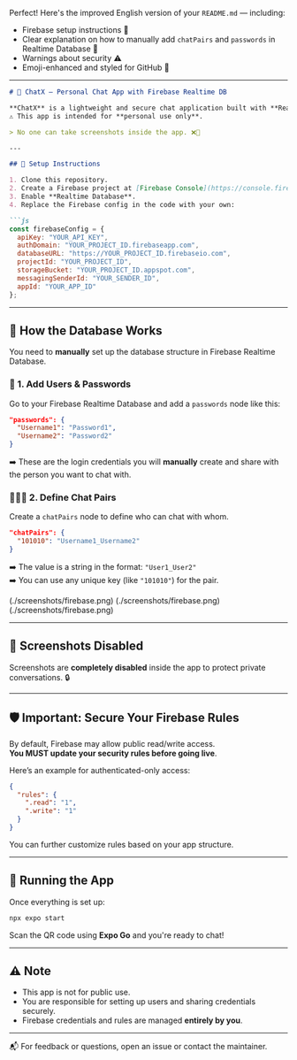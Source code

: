 Perfect! Here's the improved English version of your `README.md` — including:

- Firebase setup instructions 🔧  
- Clear explanation on how to manually add `chatPairs` and `passwords` in Realtime Database 🔐  
- Warnings about security ⚠️  
- Emoji-enhanced and styled for GitHub 🌟

---

```markdown
# 💬 ChatX — Personal Chat App with Firebase Realtime DB

**ChatX** is a lightweight and secure chat application built with **React Native (Expo)** and **Firebase Realtime Database**.  
⚠️ This app is intended for **personal use only**.

> No one can take screenshots inside the app. ❌📸

---

## 🔧 Setup Instructions

1. Clone this repository.
2. Create a Firebase project at [Firebase Console](https://console.firebase.google.com/).
3. Enable **Realtime Database**.
4. Replace the Firebase config in the code with your own:

```js
const firebaseConfig = {
  apiKey: "YOUR_API_KEY",
  authDomain: "YOUR_PROJECT_ID.firebaseapp.com",
  databaseURL: "https://YOUR_PROJECT_ID.firebaseio.com",
  projectId: "YOUR_PROJECT_ID",
  storageBucket: "YOUR_PROJECT_ID.appspot.com",
  messagingSenderId: "YOUR_SENDER_ID",
  appId: "YOUR_APP_ID"
};
```

---

## 🧠 How the Database Works

You need to **manually** set up the database structure in Firebase Realtime Database.

### 🔐 1. Add Users & Passwords

Go to your Firebase Realtime Database and add a `passwords` node like this:

```json
"passwords": {
  "Username1": "Password1",
  "Username2": "Password2"
}
```

➡️ These are the login credentials you will **manually** create and share with the person you want to chat with.

### 🧑‍🤝‍🧑 2. Define Chat Pairs

Create a `chatPairs` node to define who can chat with whom.

```json
"chatPairs": {
  "101010": "Username1_Username2"
}
```

➡️ The value is a string in the format: `"User1_User2"`  
➡️ You can use any unique key (like `"101010"`) for the pair.


(./screenshots/firebase.png)
(./screenshots/firebase.png)
(./screenshots/firebase.png)

---

## 🚫 Screenshots Disabled

Screenshots are **completely disabled** inside the app to protect private conversations. 🔒

---

## 🛡️ Important: Secure Your Firebase Rules

By default, Firebase may allow public read/write access.  
**You MUST update your security rules before going live**.

Here’s an example for authenticated-only access:

```json
{
  "rules": {
    ".read": "1",
    ".write": "1"
  }
}
```

You can further customize rules based on your app structure.

---

## 🚀 Running the App

Once everything is set up:

```bash
npx expo start
```

Scan the QR code using **Expo Go** and you're ready to chat!

---

## ⚠️ Note

- This app is not for public use.
- You are responsible for setting up users and sharing credentials securely.
- Firebase credentials and rules are managed **entirely by you**.

---

📬 For feedback or questions, open an issue or contact the maintainer.
```
